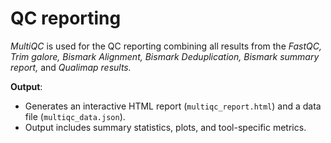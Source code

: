 # QC reporting

_MultiQC_ is used for the QC reporting combining all results from the _FastQC, Trim galore, Bismark Alignment, Bismark Deduplication, Bismark summary report,_ and _Qualimap results._

**Output**:

* Generates an interactive HTML report (`multiqc_report.html`) and a data file (`multiqc_data.json`).
* Output includes summary statistics, plots, and tool-specific metrics.
